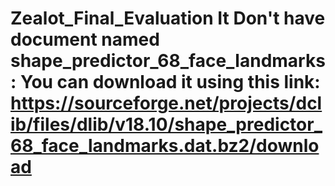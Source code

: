 # Zealot_Final_Evaluation   It Don't have document named shape_predictor_68_face_landmarks: You can download it using this link: https://sourceforge.net/projects/dclib/files/dlib/v18.10/shape_predictor_68_face_landmarks.dat.bz2/download
